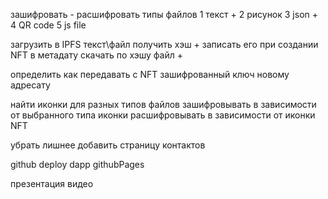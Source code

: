 зашифровать - расшифровать типы файлов
1 текст +
2 рисунок
3 json +
4 QR code
5 js file

загрузить в IPFS текст\файл получить хэш +
записать его при создании NFT в метадату
скачать по хэшу файл +

определить как передавать с NFT зашифрованный ключ новому адресату



найти иконки для разных типов файлов
зашифровывать в зависимости от выбранного типа иконки
расшифровывать в зависимости от иконки NFT

убрать лишнее
добавить страницу контактов

github
deploy dapp githubPages

презентация
видео

